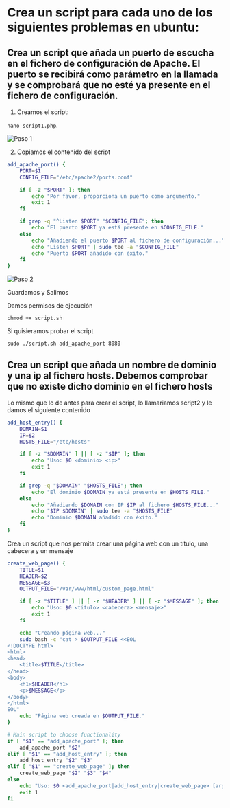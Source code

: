 # Crea un script para cada uno de los siguientes problemas en ubuntu:
 
## Crea un script que añada un puerto de escucha en el fichero de configuración de Apache. El puerto se recibirá como parámetro en la llamada y se comprobará que no esté ya presente en el fichero de configuración.

1. Creamos el script:

`nano script1.php`.

 ![Paso 1](paso1.PNG)

2. Copiamos el contenido del script

```bash
add_apache_port() {
    PORT=$1
    CONFIG_FILE="/etc/apache2/ports.conf"

    if [ -z "$PORT" ]; then
        echo "Por favor, proporciona un puerto como argumento."
        exit 1
    fi

    if grep -q "^Listen $PORT" "$CONFIG_FILE"; then
        echo "El puerto $PORT ya está presente en $CONFIG_FILE."
    else
        echo "Añadiendo el puerto $PORT al fichero de configuración..."
        echo "Listen $PORT" | sudo tee -a "$CONFIG_FILE"
        echo "Puerto $PORT añadido con éxito."
    fi
}
```

 ![Paso 2](paso2.PNG)

 Guardamos y Salimos

 Damos permisos de ejecución

 `chmod +x script.sh`

 Si quisieramos probar el script

 `sudo ./script.sh add_apache_port 8080`


## Crea un script que añada un nombre de dominio y una ip al fichero hosts. Debemos comprobar que no existe dicho dominio en el fichero hosts

Lo mismo que lo de antes para crear el script, lo llamariamos script2 y le damos el siguiente contenido

```bash
add_host_entry() {
    DOMAIN=$1
    IP=$2
    HOSTS_FILE="/etc/hosts"

    if [ -z "$DOMAIN" ] || [ -z "$IP" ]; then
        echo "Uso: $0 <dominio> <ip>"
        exit 1
    fi

    if grep -q "$DOMAIN" "$HOSTS_FILE"; then
        echo "El dominio $DOMAIN ya está presente en $HOSTS_FILE."
    else
        echo "Añadiendo $DOMAIN con IP $IP al fichero $HOSTS_FILE..."
        echo "$IP $DOMAIN" | sudo tee -a "$HOSTS_FILE"
        echo "Dominio $DOMAIN añadido con éxito."
    fi
}
```

Crea un script que nos permita crear una página web con un título, una cabecera y un mensaje

```bash
create_web_page() {
    TITLE=$1
    HEADER=$2
    MESSAGE=$3
    OUTPUT_FILE="/var/www/html/custom_page.html"

    if [ -z "$TITLE" ] || [ -z "$HEADER" ] || [ -z "$MESSAGE" ]; then
        echo "Uso: $0 <titulo> <cabecera> <mensaje>"
        exit 1
    fi

    echo "Creando página web..."
    sudo bash -c "cat > $OUTPUT_FILE <<EOL
<!DOCTYPE html>
<html>
<head>
    <title>$TITLE</title>
</head>
<body>
    <h1>$HEADER</h1>
    <p>$MESSAGE</p>
</body>
</html>
EOL"
    echo "Página web creada en $OUTPUT_FILE."
}

# Main script to choose functionality
if [ "$1" == "add_apache_port" ]; then
    add_apache_port "$2"
elif [ "$1" == "add_host_entry" ]; then
    add_host_entry "$2" "$3"
elif [ "$1" == "create_web_page" ]; then
    create_web_page "$2" "$3" "$4"
else
    echo "Uso: $0 <add_apache_port|add_host_entry|create_web_page> [argumentos...]"
    exit 1
fi
```
